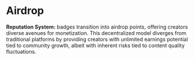 # Airdrop

**Reputation System:** badges transition into airdrop points, offering creators diverse avenues for monetization. This decentralized model diverges from traditional platforms by providing creators with unlimited earnings potential tied to community growth, albeit with inherent risks tied to content quality fluctuations.
